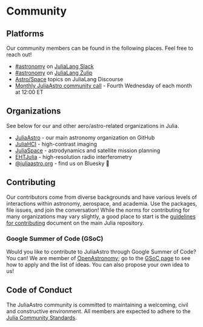 # Community

## Platforms

Our community members can be found in the following places. Feel free to reach out!

- [#astronomy](slack://channel?id=CMXU6SD7V&team=T68168MUP) on [JuliaLang Slack](https://julialang.org/slack/)
- [#astronomy](https://julialang.zulipchat.com/#narrow/channel/astronomy) on [JuliaLang Zulip](https://julialang.zulipchat.com/register/)
- [Astro/Space](https://discourse.julialang.org/c/domain/astro) topics on JuliaLang Discourse
- [Monthly JuliaAstro community call](https://julialang.org/community/#events) - Fourth Wednesday of each month at 12:00 ET

## Organizations

See below for our and other aero/astro-related organizations in Julia.

- [JuliaAstro](https://github.com/juliaastro) - our main astronomy organization on GitHub
- [JuliaHCI](https://github.com/juliahci) - high-contrast imaging
- [JuliaSpace](https://github.com/JuliaSpace) - astrodynamics and satellite mission planning
- [EHTJulia](https://github.com/EHTJulia) - high-resolution radio interferometry
- [@juliaastro.org](https://bsky.app/profile/juliaastro.org) - find us on Bluesky 🦋


## Contributing

Our contributors come from diverse backgrounds and have various levels of interactions within astronomy, aerospace, and academia. Use the packages, file issues, and join the conversation! While the norms for contributing for many organizations may vary slightly, a good place to start is the [guidelines for contributing](https://github.com/JuliaLang/julia/blob/master/CONTRIBUTING.md) document on the main Julia repository.

### Google Summer of Code (GSoC)

Would you like to contribute to JuliaAstro through Google Summer of Code? You can! We are member of [OpenAstronomy](https://openastronomy.org); go to the [GSoC page](https://openastronomy.org/gsoc/) to see how to apply and the list of ideas. You can also propose your own idea to us!


## Code of Conduct
The JuliaAstro community is committed to maintaining a welcoming, civil and constructive environment. All members are expected to adhere to the [Julia Community Standards](https://julialang.org/community/standards/).
